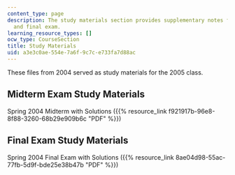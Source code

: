 ```yaml
---
content_type: page
description: The study materials section provides supplementary notes for midterm
  and final exam.
learning_resource_types: []
ocw_type: CourseSection
title: Study Materials
uid: a3e3c0ae-554e-7a6f-9c7c-e733fa7d88ac
---
```


These files from 2004 served as study materials for the 2005 class.

Midterm Exam Study Materials
----------------------------

Spring 2004 Midterm with Solutions ({{% resource_link f921917b-96e8-8f88-3260-68b29e909b6c "PDF" %}})

Final Exam Study Materials
--------------------------

Spring 2004 Final Exam with Solutions ({{% resource_link 8ae04d98-55ac-77fb-5d9f-bde25e38b47b "PDF" %}})